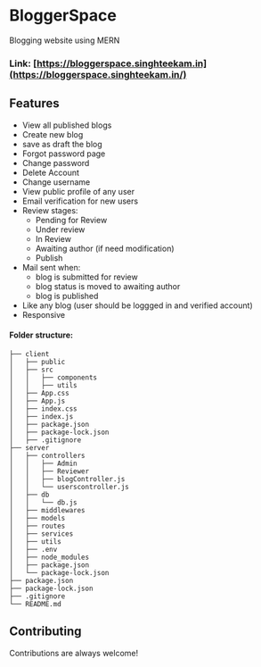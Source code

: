 # BloggerSpace
Blogging website using MERN

### Link: [https://bloggerspace.singhteekam.in](https://bloggerspace.singhteekam.in/)

## Features
- View all published blogs
- Create new blog
- save as draft the blog
- Forgot password page
- Change password
- Delete Account
- Change username
- View public profile of any user
- Email verification for new users
- Review stages:
    - Pending for Review
    - Under review
    - In Review
    - Awaiting author (if need modification)
    - Publish
- Mail sent when:
    - blog is submitted for review
    - blog status is moved to awaiting author
    - blog is published
- Like any blog (user should be loggged in and verified account)
- Responsive


#### Folder structure:
```
├── client
│   ├── public
│   ├── src
│   │   ├── components
│   │   ├── utils
│   ├── App.css
│   ├── App.js
│   ├── index.css
│   ├── index.js
│   ├── package.json
│   ├── package-lock.json
│   ├── .gitignore
├── server
│   ├── controllers
│   │   ├── Admin
│   │   ├── Reviewer
│   │   ├── blogController.js
│   │   └── userscontroller.js
│   ├── db
│   │   └── db.js
│   ├── middlewares
│   ├── models
│   ├── routes
│   ├── services
│   ├── utils
│   ├── .env
│   ├── node_modules
│   ├── package.json
│   └── package-lock.json
├── package.json
├── package-lock.json  
├── .gitignore  
└── README.md
```

## Contributing

Contributions are always welcome!